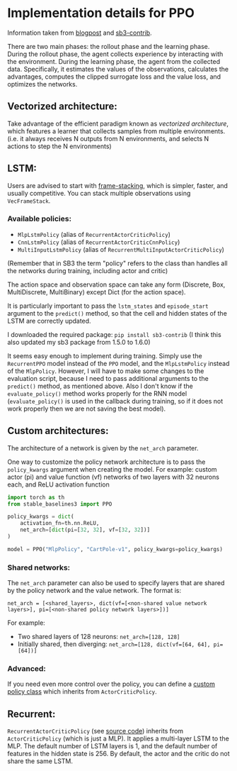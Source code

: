 # Implementation details for PPO

Information taken from [blogpost](https://iclr-blog-track.github.io/2022/03/25/ppo-implementation-details/) and 
[sb3-contrib](https://sb3-contrib.readthedocs.io/en/master/modules/ppo_recurrent.html).

There are two main phases: the rollout phase and the learning phase. 
During the rollout phase, the agent collects experience by interacting with the environment.
During the learning phase, the agent from the collected data. Specifically, it estimates the values of the observations, 
calculates the advantages, computes the clipped surrogate loss and the value loss, and optimizes the networks.

## Vectorized architecture:
Take advantage of the efficient paradigm known as *vectorized architecture*, which features a learner that collects samples from multiple environments. 
(i.e. it always receives N outputs from N environments, and selects N actions to step the N environments)

## LSTM:
Users are advised to start with [frame-stacking](https://wandb.ai/sb3/no-vel-envs/reports/PPO-vs-RecurrentPPO-aka-PPO-LSTM-on-environments-with-masked-velocity--VmlldzoxOTI4NjE4), 
which is simpler, faster, and usually competitive. 
You can stack multiple observations using `VecFrameStack`.

### Available policies:
- `MlpLstmPolicy` (alias of `RecurrentActorCriticPolicy`)
- `CnnLstmPolicy` (alias of `RecurrentActorCriticCnnPolicy`)
- `MultiInputLstmPolicy` (alias of `RecurrentMultiInputActorCriticPolicy`)

(Remember that in SB3 the term "policy" refers to the class than handles all the networks during training, including actor and critic)

The action space and observation space can take any form (Discrete, Box, MultiDiscrete, MultiBinary) except Dict (for the action space).

It is particularly important to pass the `lstm_states` and `episode_start` argument to the `predict()` method, 
so that the cell and hidden states of the LSTM are correctly updated.

I downloaded the required package: `pip install sb3-contrib` (I think this also updated my sb3 package from 1.5.0 to 1.6.0)

It seems easy enough to implement during training. Simply use the `RecurrentPPO` model instead of the `PPO` model, and the 
`MlpLstmPolicy` instead of the `MlpPolicy`. However, I will have to make some changes to the evaluation script, because 
I need to pass additional arguments to the `predict()` method, as mentioned above. 
Also I don't know if the `evaluate_policy()` method works properly for the RNN model 
(`evaluate_policy()` is used in the callback during training, so if it does not work properly then we are not saving the best model).

## Custom architectures:
The architecture of a network is given by the `net_arch` parameter.

One way to customize the policy network architecture is to pass the `policy_kwargs` argument when creating the model. 
For example: custom actor (pi) and value function (vf) networks of two layers with 32 neurons each, and ReLU activation function
```python
import torch as th
from stable_baselines3 import PPO

policy_kwargs = dict(
    activation_fn=th.nn.ReLU, 
    net_arch=[dict(pi=[32, 32], vf=[32, 32])]
)

model = PPO("MlpPolicy", "CartPole-v1", policy_kwargs=policy_kwargs)

```

### Shared networks:
The `net_arch` parameter can also be used to specify layers that are shared by the policy network and the value network. 
The format is:
```
net_arch = [<shared_layers>, dict(vf=[<non-shared value network layers>], pi=[<non-shared policy network layers>])]
```
For example:
- Two shared layers of 128 neurons: `net_arch=[128, 128]`
- Initially shared, then diverging: `net_arch=[128, dict(vf=[64, 64], pi=[64])]`

### Advanced:
If you need even more control over the policy, you can define a [custom policy class](https://stable-baselines3.readthedocs.io/en/master/guide/custom_policy.html#advanced-example) 
which inherits from `ActorCriticPolicy`.

## Recurrent:
`RecurrentActorCriticPolicy` (see [source code](https://github.com/Stable-Baselines-Team/stable-baselines3-contrib/blob/7993b75781d7f43262c80c023cd83cfe975afe3a/sb3_contrib/common/recurrent/policies.py#L22))
 inherits from `ActorCriticPolicy` (which is just a MLP). It applies a multi-layer LSTM to the MLP. 
 The default number of LSTM layers is 1, and the default number of features in the hidden state is 256. By default, 
 the actor and the critic do not share the same LSTM.
